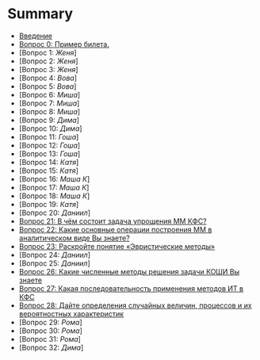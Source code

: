 # Summary

- [Введение](INTRODUCTION.md)
- [Вопрос 0: Пример билета.](tickets/0.md)
- [Вопрос 1: *Женя*]
- [Вопрос 2: *Женя*]
- [Вопрос 3: *Женя*]
- [Вопрос 4: *Вова*]
- [Вопрос 5: *Вова*]
- [Вопрос 6: *Миша*]
- [Вопрос 7: *Миша*]
- [Вопрос 8: *Миша*]
- [Вопрос 9: *Дима*]
- [Вопрос 10: *Дима*]
- [Вопрос 11: *Гоша*]
- [Вопрос 12: *Гоша*]
- [Вопрос 13: *Гоша*]
- [Вопрос 14: *Катя*]
- [Вопрос 15: *Катя*]
- [Вопрос 16: *Маша К*]
- [Вопрос 17: *Маша К*]
- [Вопрос 18: *Маша К*]
- [Вопрос 19: *Катя*]
- [Вопрос 20: *Даниил*]
- [Вопрос 21: В чём состоит задача упрощения ММ КФС?](tickets/21.md)
- [Вопрос 22: Какие основные операции построения ММ в аналитическом виде Вы знаете?](tickets/22.md)
- [Вопрос 23: Раскройте понятие «Эвристические методы»](tickets/23.md)
- [Вопрос 24: *Даниил*]
- [Вопрос 25: *Даниил*]
- [Вопрос 26: Какие численные методы решения задачи КОШИ Вы знаете](tickets/26.md)
- [Вопрос 27: Какая последовательность применения методов ИТ в КФС](tickets/27.md)
- [Вопрос 28: Дайте определения случайных величин, процессов и их вероятностных характеристик](tickets/28.md)
- [Вопрос 29: *Рома*]
- [Вопрос 30: *Рома*]
- [Вопрос 31: *Рома*]
- [Вопрос 32: *Дима*]
